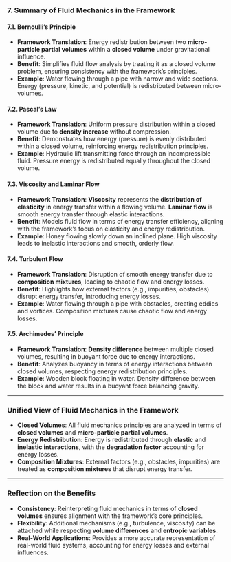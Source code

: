 ### 7. Summary of Fluid Mechanics in the Framework

#### 7.1. **Bernoulli’s Principle**
- **Framework Translation**: Energy redistribution between two **micro-particle partial volumes** within a **closed volume** under gravitational influence.
- **Benefit**: Simplifies fluid flow analysis by treating it as a closed volume problem, ensuring consistency with the framework’s principles.
- **Example**: Water flowing through a pipe with narrow and wide sections. Energy (pressure, kinetic, and potential) is redistributed between micro-volumes.

#### 7.2. **Pascal’s Law**
- **Framework Translation**: Uniform pressure distribution within a closed volume due to **density increase** without compression.
- **Benefit**: Demonstrates how energy (pressure) is evenly distributed within a closed volume, reinforcing energy redistribution principles.
- **Example**: Hydraulic lift transmitting force through an incompressible fluid. Pressure energy is redistributed equally throughout the closed volume.

#### 7.3. **Viscosity and Laminar Flow**
- **Framework Translation**: **Viscosity** represents the **distribution of elasticity** in energy transfer within a flowing volume. **Laminar flow** is smooth energy transfer through elastic interactions.
- **Benefit**: Models fluid flow in terms of energy transfer efficiency, aligning with the framework’s focus on elasticity and energy redistribution.
- **Example**: Honey flowing slowly down an inclined plane. High viscosity leads to inelastic interactions and smooth, orderly flow.

#### 7.4. **Turbulent Flow**
- **Framework Translation**: Disruption of smooth energy transfer due to **composition mixtures**, leading to chaotic flow and energy losses.
- **Benefit**: Highlights how external factors (e.g., impurities, obstacles) disrupt energy transfer, introducing energy losses.
- **Example**: Water flowing through a pipe with obstacles, creating eddies and vortices. Composition mixtures cause chaotic flow and energy losses.

#### 7.5. **Archimedes’ Principle**
- **Framework Translation**: **Density difference** between multiple closed volumes, resulting in buoyant force due to energy interactions.
- **Benefit**: Analyzes buoyancy in terms of energy interactions between closed volumes, respecting energy redistribution principles.
- **Example**: Wooden block floating in water. Density difference between the block and water results in a buoyant force balancing gravity.

---

### Unified View of Fluid Mechanics in the Framework
- **Closed Volumes**: All fluid mechanics principles are analyzed in terms of **closed volumes** and **micro-particle partial volumes**.
- **Energy Redistribution**: Energy is redistributed through **elastic** and **inelastic interactions**, with the **degradation factor** accounting for energy losses.
- **Composition Mixtures**: External factors (e.g., obstacles, impurities) are treated as **composition mixtures** that disrupt energy transfer.

---

### Reflection on the Benefits
- **Consistency**: Reinterpreting fluid mechanics in terms of **closed volumes** ensures alignment with the framework’s core principles.
- **Flexibility**: Additional mechanisms (e.g., turbulence, viscosity) can be attached while respecting **volume differences** and **entropic variables**.
- **Real-World Applications**: Provides a more accurate representation of real-world fluid systems, accounting for energy losses and external influences.